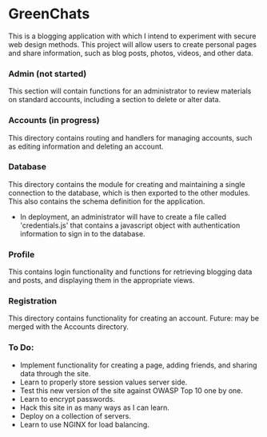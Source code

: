 # GreenChats

This is a blogging application with which I intend to experiment
with secure web design methods. This project will allow users to create
personal pages and share information, such as blog posts, photos, videos,
and other data.

### Admin (not started)
This section will contain functions for an administrator to review materials on
standard accounts, including a section to delete or alter data.

### Accounts (in progress)
This directory contains routing and handlers for managing accounts, such as
editing information and deleting an account.

### Database
This directory contains the module for creating and maintaining a single
connection to the database, which is then exported to the other modules. This
also contains the schema definition for the application.
* In deployment, an administrator will have to create a file called
'credentials.js' that contains a javascript object with authentication
information to sign in to the database.

### Profile
This contains login functionality and functions for retrieving blogging data
and posts, and displaying them in the appropriate views.

### Registration
This directory contains functionality for creating an account. Future: may be merged
with the Accounts directory.

### To Do:

* Implement functionality for creating a page, adding friends, and sharing
data through the site.
* Learn to properly store session values server side.
* Test this new version of the site against OWASP Top 10 one by one.
* Learn to encrypt passwords.
* Hack this site in as many ways as I can learn.
* Deploy on a collection of servers.
* Learn to use NGINX for load balancing.
